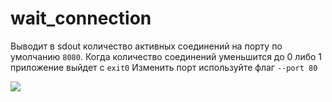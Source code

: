 # wait_connection

Выводит в sdout количество активных соединений на порту по умолчанию `8080`. Когда количество соединений уменьшится до 0 либо 1 приложение выйдет с `exit0`
Изменить порт используйте флаг `--port 80`

![](https://github.com/promzeus/wait_connection/blob/main/connection_wait.gif)

